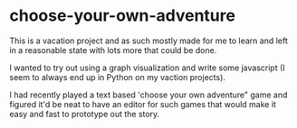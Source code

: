 # choose-your-own-adventure

This is a vacation project and as such mostly made for me to learn and left in a reasonable state with lots more that could be done. 

I wanted to try out using a graph visualization and write some javascript (I seem to always end up in Python on my vaction projects). 

I had recently played a text based 'choose your own adventure" game and figured it'd be neat to have an editor for such games that would make it easy and fast to prototype out the story. 
